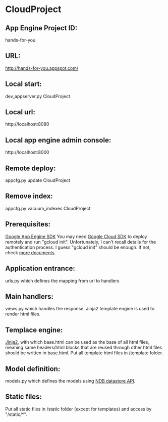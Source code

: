# CloudProject
## App Engine Project ID:
hands-for-you

## URL:
http://hands-for-you.appspot.com/

## Local start:
dev_appserver.py CloudProject

## Local url:
http://localhost:8080

## Local app engine admin console:
http://localhost:8000 

## Remote deploy: 
appcfg.py update CloudProject

## Remove index: 
appcfg.py vacuum_indexes CloudProject

## Prerequisites:
[Google App Engine SDK](https://cloud.google.com/appengine/downloads#Google_App_Engine_SDK_for_Python)
You may need [Google Cloud SDK](https://cloud.google.com/sdk/?hl=en#windows) to deploy remotely and run "gcloud init". Unfortunately, I can't recall details for the authentication process. I guess "gcloud init" should be enough. If not, check [more documents](https://cloud.google.com/sdk/gcloud/).

## Application entrance:
urls.py which defines the mapping from url to handlers

## Main handlers:
views.py which handles the response. Jinja2 template engine is used to render html files.

## Templace engine:
[Jinja2](http://jinja.pocoo.org/docs/dev/templates/), with which base.html can be used as the base of all html files, meaning same headers/html blocks that are reused through other html files should be written in base.html. Put all template html files in /template folder.

## Model definition:
models.py which defines the models using [NDB datastore API](https://cloud.google.com/appengine/docs/python/ndb/).

## Static files:
Put all static files in /static folder (except for templates) and access by "/static/*".
